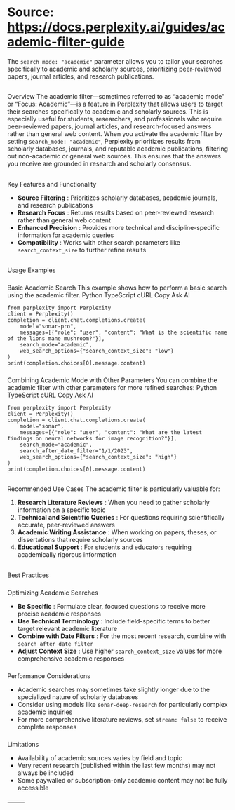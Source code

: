 # Source: https://docs.perplexity.ai/guides/academic-filter-guide

The `search_mode: "academic"` parameter allows you to tailor your searches specifically to academic and scholarly sources, prioritizing peer-reviewed papers, journal articles, and research publications.
## 
[​](https://docs.perplexity.ai/guides/academic-filter-guide#overview)
Overview
The academic filter—sometimes referred to as “academic mode” or “Focus: Academic”—is a feature in Perplexity that allows users to target their searches specifically to academic and scholarly sources. This is especially useful for students, researchers, and professionals who require peer-reviewed papers, journal articles, and research-focused answers rather than general web content. When you activate the academic filter by setting `search_mode: "academic"`, Perplexity prioritizes results from scholarly databases, journals, and reputable academic publications, filtering out non-academic or general web sources. This ensures that the answers you receive are grounded in research and scholarly consensus.
## 
[​](https://docs.perplexity.ai/guides/academic-filter-guide#key-features-and-functionality)
Key Features and Functionality
  * **Source Filtering** : Prioritizes scholarly databases, academic journals, and research publications
  * **Research Focus** : Returns results based on peer-reviewed research rather than general web content
  * **Enhanced Precision** : Provides more technical and discipline-specific information for academic queries
  * **Compatibility** : Works with other search parameters like `search_context_size` to further refine results


## 
[​](https://docs.perplexity.ai/guides/academic-filter-guide#usage-examples)
Usage Examples
### 
[​](https://docs.perplexity.ai/guides/academic-filter-guide#basic-academic-search)
Basic Academic Search
This example shows how to perform a basic search using the academic filter.
Python
TypeScript
cURL
Copy
Ask AI
```
from perplexity import Perplexity
client = Perplexity()
completion = client.chat.completions.create(
    model="sonar-pro",
    messages=[{"role": "user", "content": "What is the scientific name of the lions mane mushroom?"}],
    search_mode="academic",
    web_search_options={"search_context_size": "low"}
)
print(completion.choices[0].message.content)

```

### 
[​](https://docs.perplexity.ai/guides/academic-filter-guide#combining-academic-mode-with-other-parameters)
Combining Academic Mode with Other Parameters
You can combine the academic filter with other parameters for more refined searches:
Python
TypeScript
cURL
Copy
Ask AI
```
from perplexity import Perplexity
client = Perplexity()
completion = client.chat.completions.create(
    model="sonar",
    messages=[{"role": "user", "content": "What are the latest findings on neural networks for image recognition?"}],
    search_mode="academic",
    search_after_date_filter="1/1/2023",
    web_search_options={"search_context_size": "high"}
)
print(completion.choices[0].message.content)

```

## 
[​](https://docs.perplexity.ai/guides/academic-filter-guide#recommended-use-cases)
Recommended Use Cases
The academic filter is particularly valuable for:
  1. **Research Literature Reviews** : When you need to gather scholarly information on a specific topic
  2. **Technical and Scientific Queries** : For questions requiring scientifically accurate, peer-reviewed answers
  3. **Academic Writing Assistance** : When working on papers, theses, or dissertations that require scholarly sources
  4. **Educational Support** : For students and educators requiring academically rigorous information


## 
[​](https://docs.perplexity.ai/guides/academic-filter-guide#best-practices)
Best Practices
### 
[​](https://docs.perplexity.ai/guides/academic-filter-guide#optimizing-academic-searches)
Optimizing Academic Searches
  * **Be Specific** : Formulate clear, focused questions to receive more precise academic responses
  * **Use Technical Terminology** : Include field-specific terms to better target relevant academic literature
  * **Combine with Date Filters** : For the most recent research, combine with `search_after_date_filter`
  * **Adjust Context Size** : Use higher `search_context_size` values for more comprehensive academic responses


### 
[​](https://docs.perplexity.ai/guides/academic-filter-guide#performance-considerations)
Performance Considerations
  * Academic searches may sometimes take slightly longer due to the specialized nature of scholarly databases
  * Consider using models like `sonar-deep-research` for particularly complex academic inquiries
  * For more comprehensive literature reviews, set `stream: false` to receive complete responses


### 
[​](https://docs.perplexity.ai/guides/academic-filter-guide#limitations)
Limitations
  * Availability of academic sources varies by field and topic
  * Very recent research (published within the last few months) may not always be included
  * Some paywalled or subscription-only academic content may not be fully accessible

⸻
